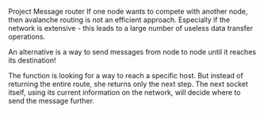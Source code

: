 Project Message router
If one node wants to compete with another node, then avalanche routing is not an efficient approach.
Especially if the network is extensive - this leads to a large number of useless data transfer operations.

An alternative is a way to send messages from node to node until it reaches its destination!

The function is looking for a way to reach a specific host. But instead of returning the entire route,
she returns only the next step. The next socket itself, using its current information on the network, will decide
where to send the message further.
